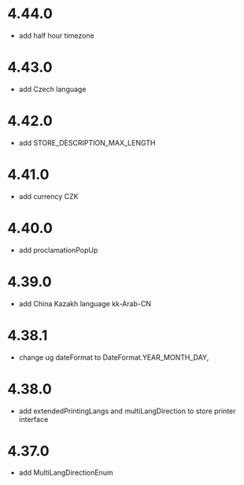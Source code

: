 # 4.44.0
- add half hour timezone
# 4.43.0
- add Czech language
# 4.42.0
- add STORE_DESCRIPTION_MAX_LENGTH
# 4.41.0
- add currency CZK
# 4.40.0
- add proclamationPopUp

# 4.39.0
- add China Kazakh language kk-Arab-CN

# 4.38.1
- change ug dateFormat to DateFormat.YEAR_MONTH_DAY,

# 4.38.0
- add extendedPrintingLangs and multiLangDirection to store printer interface

# 4.37.0
- add MultiLangDirectionEnum
